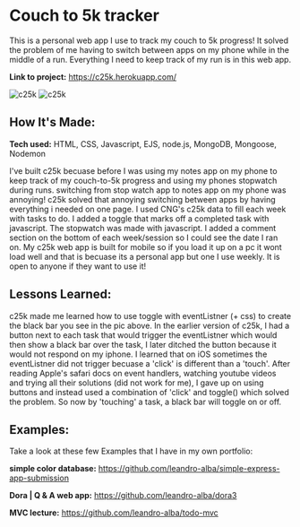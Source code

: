 # Couch to 5k tracker
This is a personal web app I use to track my couch to 5k progress! It solved the problem of me having to switch between apps on my phone while in the middle of a run. Everything I need to keep track of my run is in this web app.

**Link to project:** https://c25k.herokuapp.com/

![c25k](https://i.ibb.co/tLcQkKY/c25k02.png)
![c25k](https://i.ibb.co/S3B4GhY/c25k03.png)

## How It's Made:

**Tech used:** HTML, CSS, Javascript, EJS, node.js, MongoDB, Mongoose, Nodemon

I've built c25k becuase before I was using my notes app on my phone to keep track of my couch-to-5k progress and using my phones stopwatch during runs. switching from stop watch app to notes app on my phone was annoying! c25k solved that annoying switching between apps by having everything i needed on one page. I used CNG's c25k data to fill each week with tasks to do. I added a toggle that marks off a completed task with javascript. The stopwatch was made with javascript. I added a comment section on the bottom of each week/session so I could see the date I ran on. My c25k web app is built for mobile so if you load it up on a pc it wont load well and that is becuase its a personal app but one I use weekly. It is open to anyone if they want to use it! 

## Lessons Learned:

c25k made me learned how to use toggle with eventListner (+ css) to create the black bar you see in the pic above. In the earlier version of c25k, I had a button next to each task that would trigger the eventListner which would then show a black bar over the task, I later ditched the button because it would not respond on my iphone. I learned that on iOS sometimes the eventListner did not trigger becuase a 'click' is different than a 'touch'. After reading Apple's safari docs on event handlers, watching youtube videos and trying all their solutions (did not work for me), I gave up on using buttons and instead used a combination of 'click' and toggle() which solved the problem. So now by 'touching' a task, a black bar will toggle on or off. 

## Examples:
Take a look at these few Examples that I have in my own portfolio:

**simple color database:** https://github.com/leandro-alba/simple-express-app-submission

**Dora | Q & A web app:** https://github.com/leandro-alba/dora3

**MVC lecture:** https://github.com/leandro-alba/todo-mvc
